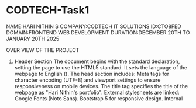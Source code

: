 # CODTECH-Task1
NAME:HARI NITHIN S
COMPANY:CODTECH IT SOLUTIONS
ID:CTO8FED
DOMAIN:FRONTEND WEB DEVELOPMENT
DURATION:DECEMBER 20TH TO JANUARY 20TH 2025

OVER VIEW OF THE PROJECT
1. Header Section
The document begins with the standard <!DOCTYPE html> declaration, setting the page to use the HTML5 standard.
It sets the language of the webpage to English (<html lang="en">).
The head section includes:
Meta tags for character encoding (UTF-8) and viewport settings to ensure responsiveness on mobile devices.
The title tag specifies the title of the webpage as "Hari Nithin's portfolio".
External stylesheets are linked:
Google Fonts (Noto Sans).
Bootstrap 5 for responsive design.
Internal <style> is used to import Google Fonts again (though it’s redundant) and styles for a dropdown menu.
2. Navbar
A navigation bar (<nav>) uses Bootstrap classes for styling.
Contains a brand name with "Hari Nithin S" and a dropdown menu with links to different sections of the portfolio (Home, About, Skills, Contact).
The dropdown menu (.dropdown) uses custom styles to display a list of links when hovered over.
3. Home Section
The "Home" section introduces the portfolio owner with a background image (using background-image).
Contains a heading ("hi i'am Hari Nithin S") and a subheading ("i am a college student").
There's a call-to-action button (connect with me), which links to a WhatsApp number.
4. About Section
The "About" section also uses a background image and contains an introduction to Hari Nithin S.
A short description of his academic background and interests is provided, including his passion for learning programming, data analysis, and sports like handball.
The section has a two-column layout, with text on the left and an image placeholder on the right (though no image source is specified).
5. Skills Section
The "Skills" section showcases two skills: HTML and CSS, each represented by a card with an image and a brief description of the proficiency level.
The section is styled with a background image and contains a heading.
6. Contact Section
The "Contact" section is designed to allow visitors to reach out via a form.
It includes input fields for the user’s name, email, mobile number, and a message textarea.
A "Submit" button at the bottom allows users to send their contact information (although no action is set for the form).
7. Footer
The footer at the bottom contains a copyright statement, noting that the portfolio is designed and developed by Hari Nithin S.
Notes and Potential Improvements:
Redundant @import statement: The Google Fonts @import in both the <head> and within the <style> tags is unnecessary. It can be removed from the <style> section.
Broken Image Sources: In the About section, the src attribute for the image tag is empty (src=""). You should provide an actual image URL to display the image.
Missing Form Action: The contact form doesn't specify an action attribute, meaning the form won't actually send data anywhere when submitted. It should be linked to a backend or API to handle form submissions.
Bootstrap Missing JS: To enable the dropdown functionality properly, Bootstrap's JavaScript files should be included, as they provide the interaction (for example, the collapsible menu). This is missing in the code, but it could be added at the end of the <body> section:
html

<script src="https://cdn.jsdelivr.net/npm/bootstrap@5.3.3/dist/js/bootstrap.bundle.min.js"></script>

Mobile Compatibility: The website uses Bootstrap for responsiveness, which should work well on mobile devices, but it’s always good to test on different screen sizes.
